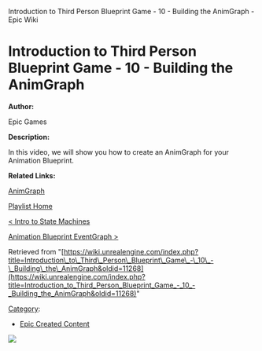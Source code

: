 Introduction to Third Person Blueprint Game - 10 - Building the AnimGraph - Epic Wiki                    

Introduction to Third Person Blueprint Game - 10 - Building the AnimGraph
=========================================================================

  

**Author:**

Epic Games

**Description:**

In this video, we will show you how to create an AnimGraph for your Animation Blueprint.

**Related Links:**

[AnimGraph](https://docs.unrealengine.com/latest/INT/Engine/Animation/AnimBlueprints/AnimGraph/index.html)

[Playlist Home](/Category:Epic_Video_Playlists "Category:Epic Video Playlists")

[< Intro to State Machines](/Introduction_to_Third_Person_Blueprint_Game_-_9_-_Intro_to_State_Machines "Introduction to Third Person Blueprint Game - 9 - Intro to State Machines")

[Animation Blueprint EventGraph >](/Introduction_to_Third_Person_Blueprint_Game_-_11_-_Animation_Blueprint_EventGraph "Introduction to Third Person Blueprint Game - 11 - Animation Blueprint EventGraph")

Retrieved from "[https://wiki.unrealengine.com/index.php?title=Introduction\_to\_Third\_Person\_Blueprint\_Game\_-\_10\_-\_Building\_the\_AnimGraph&oldid=11268](https://wiki.unrealengine.com/index.php?title=Introduction_to_Third_Person_Blueprint_Game_-_10_-_Building_the_AnimGraph&oldid=11268)"

[Category](/Special:Categories "Special:Categories"):

*   [Epic Created Content](/Category:Epic_Created_Content "Category:Epic Created Content")

  ![](https://tracking.unrealengine.com/track.png)